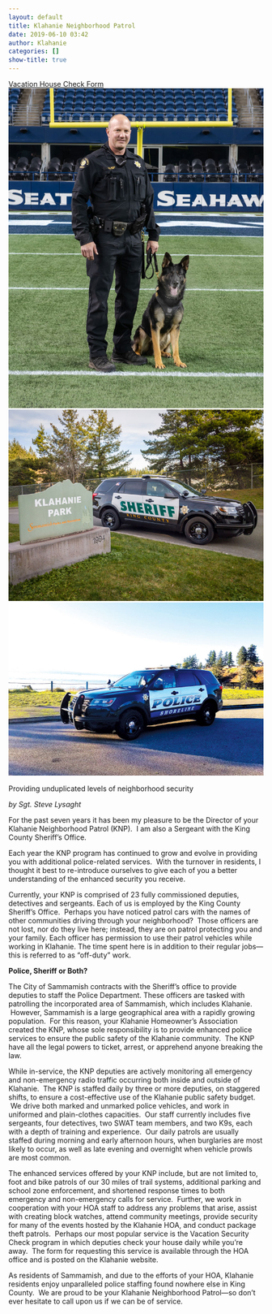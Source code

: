 ```yaml
---
layout: default 
title: Klahanie Neighborhood Patrol
date: 2019-06-10 03:42
author: Klahanie
categories: []
show-title: true
---
```

<div class="float-right col-md-4">
  <a href="/files/Vacation-House-Check-2018.pdf">Vacation House Check Form</a>
  <img src="/images/canine-patrol.jpg" class="img-thumbnail" alt="Klahanie officer and his K9" />
  <img src="/images/KNP-2.jpg" class="img-thumbnail" alt="King County Sheriff's department at Klahanie Park" />
  <img src="/images/shoreline-vehicle-2.jpg" class="img-thumbnail" alt="Shoreline police vehicles are often used in Klahanie" />
</div>


<p class="lead">Providing unduplicated levels of neighborhood security</p>
<em>by Sgt. Steve Lysaght</em>

For the past seven years it has been my pleasure to be the Director of your Klahanie Neighborhood Patrol (KNP).  I am also a Sergeant with the King County Sheriff’s Office.

Each year the KNP program has continued to grow and evolve in providing you with additional police-related services.  With the turnover in residents, I thought it best to re-introduce ourselves to give each of you a better understanding of the enhanced security you receive.

Currently, your KNP is comprised of 23 fully commissioned deputies, detectives and sergeants. Each of us is employed by the King County Sheriff’s Office.  Perhaps you have noticed patrol cars with the names of other communities driving through your neighborhood?  Those officers are not lost, nor do they live here; instead, they are on patrol protecting you and your family. Each officer has permission to use their patrol vehicles while working in Klahanie. The time spent here is in addition to their regular jobs—this is referred to as “off-duty” work.

<strong>Police, Sheriff or Both?</strong>

The City of Sammamish contracts with the Sheriff’s office to provide deputies to staff the Police Department. These officers are tasked with patrolling the incorporated area of Sammamish, which includes Klahanie.  However, Sammamish is a large geographical area with a rapidly growing population.  For this reason, your Klahanie Homeowner’s Association created the KNP, whose sole responsibility is to provide enhanced police services to ensure the public safety of the Klahanie community.  The KNP have all the legal powers to ticket, arrest, or apprehend anyone breaking the law.

While in-service, the KNP deputies are actively monitoring all emergency and non-emergency radio traffic occurring both inside and outside of Klahanie.  The KNP is staffed daily by three or more deputies, on staggered shifts, to ensure a cost-effective use of the Klahanie public safety budget.  We drive both marked and unmarked police vehicles, and work in uniformed and plain-clothes capacities.  Our staff currently includes five sergeants, four detectives, two SWAT team members, and two K9s, each with a depth of training and experience.  Our daily patrols are usually staffed during morning and early afternoon hours, when burglaries are most likely to occur, as well as late evening and overnight when vehicle prowls are most common.

The enhanced services offered by your KNP include, but are not limited to, foot and bike patrols of our 30 miles of trail systems, additional parking and school zone enforcement, and shortened response times to both emergency and non-emergency calls for service.  Further, we work in cooperation with your HOA staff to address any problems that arise, assist with creating block watches, attend community meetings, provide security for many of the events hosted by the Klahanie HOA, and conduct package theft patrols.  Perhaps our most popular service is the Vacation Security Check program in which deputies check your house daily while you’re away.  The form for requesting this service is available through the HOA office and is posted on the Klahanie website.

As residents of Sammamish, and due to the efforts of your HOA, Klahanie residents enjoy unparalleled police staffing found nowhere else in King County.  We are proud to be your Klahanie Neighborhood Patrol—so don’t ever hesitate to call upon us if we can be of service.
